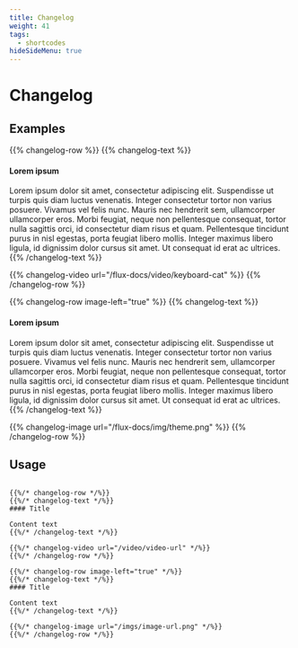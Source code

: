 ```yaml
---
title: Changelog
weight: 41
tags:
  - shortcodes
hideSideMenu: true
---
```


# Changelog

## Examples

{{% changelog-row %}}
{{% changelog-text %}}
#### Lorem ipsum

Lorem ipsum dolor sit amet, consectetur adipiscing elit. Suspendisse ut turpis quis diam luctus venenatis. Integer consectetur tortor non varius posuere. Vivamus vel felis nunc. Mauris nec hendrerit sem, ullamcorper ullamcorper eros. Morbi feugiat, neque non pellentesque consequat, tortor nulla sagittis orci, id consectetur diam risus et quam. Pellentesque tincidunt purus in nisl egestas, porta feugiat libero mollis. Integer maximus libero ligula, id dignissim dolor cursus sit amet. Ut consequat id erat ac ultrices.
{{% /changelog-text %}}

{{% changelog-video url="/flux-docs/video/keyboard-cat" %}}
{{% /changelog-row %}}

{{% changelog-row image-left="true" %}}
{{% changelog-text %}}
#### Lorem ipsum

Lorem ipsum dolor sit amet, consectetur adipiscing elit. Suspendisse ut turpis quis diam luctus venenatis. Integer consectetur tortor non varius posuere. Vivamus vel felis nunc. Mauris nec hendrerit sem, ullamcorper ullamcorper eros. Morbi feugiat, neque non pellentesque consequat, tortor nulla sagittis orci, id consectetur diam risus et quam. Pellentesque tincidunt purus in nisl egestas, porta feugiat libero mollis. Integer maximus libero ligula, id dignissim dolor cursus sit amet. Ut consequat id erat ac ultrices.
{{% /changelog-text %}}

{{% changelog-image url="/flux-docs/img/theme.png" %}}
{{% /changelog-row %}}

## Usage

```

{{%/* changelog-row */%}}
{{%/* changelog-text */%}}
#### Title

Content text
{{%/* /changelog-text */%}}

{{%/* changelog-video url="/video/video-url" */%}}
{{%/* /changelog-row */%}}

{{%/* changelog-row image-left="true" */%}}
{{%/* changelog-text */%}}
#### Title

Content text
{{%/* /changelog-text */%}}

{{%/* changelog-image url="/imgs/image-url.png" */%}}
{{%/* /changelog-row */%}}
```
